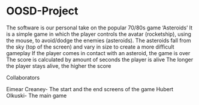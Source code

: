 # OOSD-Project

The software is our personal take on the popular 70/80s game ‘Asteroids’
It is a simple game in which the player controls the avatar (rocketship), using the mouse, to avoid/dodge the enemies (asteroids). The asteroids fall from the sky (top of the screen) and vary in size to create a more difficult gameplay
If the player comes in contact with an asteroid, the game is over
The score is calculated by amount of seconds the player is alive
The longer the player stays alive, the higher the score


Collaborators

Eimear Creaney- The start and the end screens of the game
Hubert Olkuski- The main game
